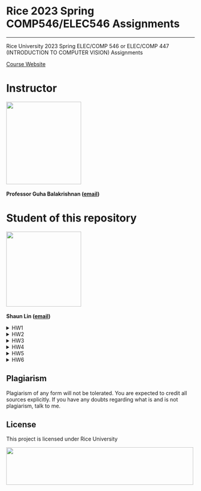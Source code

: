# Rice 2023 Spring COMP546/ELEC546 Assignments
-------------------------------------------------------------------------------------------
Rice University 2023 Spring ELEC/COMP 546 or ELEC/COMP 447 (INTRODUCTION TO COMPUTER VISION) Assignments

[Course Website](https://computervision.rice.edu/)

# Instructor

<img src="https://bpb-us-e1.wpmucdn.com/blogs.rice.edu/dist/a/12547/files/2023/01/headshot-273x300.jpg" width="200" height="220" />

**Professor Guha Balakrishnan ([email](guha@rice.edu))**

# Student of this repository
<img src="https://avatars.githubusercontent.com/u/20944449?v=4" width="200" height="200" />

**Shaun Lin ([email](hl116@rice.edu))**

<details><summary>HW1</summary>
<p>

<details><summary>1.0 Basic Image Operations (10 points)</summary>
<p>

In this problem, you will gain some experience working with [NumPy](https://numpy.org/doc/stable/user/index.html#user) and [OpenCV](https://docs.opencv.org/4.x/) to perform basic image manipulations.

### 1.1 Combining Two Images:

a. Read in two large (> 256 x 256) images, A and B into your Colab notebook (see [sample Colab notebook](https://computervision.rice.edu/resources/#:~:text=Basic%20image%20operations) that was shared with the class earlier).

b. Resize A to 256x256 and crop B at the center to 256x256.
    
c. Create a new image C such that the left half of C is the left half of A and the right half of C is the right half of B.
    
d. Using a loop, create a new image D such that every odd numbered row is the corresponding row from A and every even row is the corresponding row from B.

e. Accomplish the same task in part d without using a loop.

### 1.2 Color Spaces

a. Download the peppers image from [this link](https://blogs.mathworks.com/images/loren/173/peppers_BlueHills.png). Return a binary image (only 0s and 1s), with 1s corresponding to only the yellow peppers. Do this by setting a minimum and maximum threshold value on pixel values in the R,G,B channels. Note that you won’t be able to perfectly capture the yellow peppers, but give your best shot!

b. While RGB is the most common color space for images, it is not the only one. For example, one popular color space is HSV (Hue-Saturation-Value). Hue encodes color, value encodes lightness/darkness, and saturation encodes the intensity of the color. For a visual, see Fig. 1 of this [wiki article](https://en.wikipedia.org/wiki/HSL_and_HSV). Convert the image to the HSV color space using OpenCV’s [cvtColor() function](https://www.geeksforgeeks.org/python-opencv-cv2-cvtcolor-method/), and try to perform the same task by setting a threshold in the Hue channel.

c. Add both binary images to your report. Which colorspace was easier to work with for this task, and why?

</p>
</details>

<details><summary>2.0 2D Geometric Transforms (15 points)</summary>
<p>

### 2.1 Write functions to produce transformation matrices
Write separate functions that output the 3 x 3 transformation matrices for the following transforms: **translation**, **rotation**, **similarity** (translation, rotation, and scale), and **affine**. The functions should take as input the following arguments:

1. Translation: horizontal and vertical displacements
2. Rotation: angle
3. Similarity: angle, horizontal/vertical displacements, and scale factor (assume equal scaling for horizontal and vertical dimensions)
4. Affine: 6 parameters

The output of each function will be a 3 x 3 matrix.

### 2.2 Write a function that warps an image with a given transformation matrix
Next, write a function imwarp(I, T) that warps image I with transformation matrix T. The function should produce an output image of the same size as I. See Fig. 1 for an example of a warp induced by a rotation transformation matrix. ```Make the origin of the coordinate system correspond to the CENTER of the image, not the top-left corner. This will result in more intuitive results, such as how the image is rotated around its center in Fig. 1. ```

![Fig. 1](https://github.com/PiscesLin/Rice_2023_Spring_ELEC546_Assignments/blob/main/HW1/Input%20image/HW1_description_images_2.2.png)

**Hint 1:** Consider the transformation matrix T to describe the mapping from each pixel in the output image back to the original image. By defining T in this way, you can account for each output pixel in the warp, resulting in no ‘holes’ in the output image (see Lec. 03 slides).

**Hint 2:** What happens when the transformation matrix maps an output pixel to a non-integer location in the input image? You will need to perform bilinear interpolation to handle this correctly (see Lec. 03 slides).

**Hint 3:** You may find NumPy’s [meshgrid function](https://numpy.org/doc/stable/reference/generated/numpy.meshgrid.html) useful to generate all pixel coordinates at once, without a loop.

### 2.3 Demonstrate your warping code on two color images of your choice
For each of the two images, show 2-3 transformations of each type (translation, rotation, similarity, affine) in your report.

</p>
</details>

<details><summary>3.0 Cameras (15 points)</summary>
<p>

### 3.1 Camera Matrix Computation
a. Calculate the camera intrinsic matrix **K**, extrinsic matrix **E**, and full rank 4 ⨉ 4 projection matrix **P = KE** for the following scenario with a pinhole camera:

- The camera is rotated 90 degrees around the x-axis, and is located at (1, 0, 2)^𝑇.
  
- The focal lengths 𝑓𝑥, 𝑓𝑦 are 100.

- The principal point (𝑐𝑥, 𝑐𝑦)^𝑇 is (25, 25).

b. For the above defined projection, find the world point in inhomogeneous coordinates x𝑤 which corresponds to the projected homogeneous point in image space 𝑥𝐼 =
(25, 50, 1, 0.25)^T

</p>
</details>

<details><summary>4.0 Relighting (10 points) (ELEC/COMP 546 ONLY)</summary>
<p>
In this problem, you will perform a simple version of image relighting, the task of changing the
lighting on a scene. To do this experiment, you will need two light sources (such as ceiling
lights, floor lamps, flashlights etc.) and a couple of scene objects. Set up a static scene similar
to the one shown in Fig. 2 (the light sources do not have to be seen in the frame, but try to have
them illuminating the scene at two different angles), and a camera such that it is stationary
throughout the experiment (cell phone leaning against heavy object or wall is fine). Let us label
the two lamps as LAMP1 and LAMP2. 

![Fig. 2](https://github.com/PiscesLin/Rice_2023_Spring_ELEC546_Assignments/blob/main/HW1/Input%20image/HW1_description_images_4.0.png)

a. Capture the image of the scene by turning on LAMP1 only (image I1). Now capture an image by turning on LAMP2 only (image I2). Finally, capture the image with both LAMP1 and LAMP2 on (image I12). Load and display these images into your Colab notebook.

b. Now, you will create a synthetic photo (I12_synth) depicting the scene when both of the lamps are turned on by simply summing I1 and I2 together: I12_synth = I1 + I2. Also compute an image depicting the difference between the synthetic and real images: D = I12_synth - I12.

c. In your report, show I1, I2, I12, I12_synth, and D side by side. When displaying D, make sure to rescale D’s values to fill the full available dynamic range ([0,1] for float, or [0,255] for uint8). You can do this with the following operation: 

**(D - min(D))/(max(D) - min(D)).**

d. How good is your synthetic image compared to the real one? Where do they differ the most?

</p>
</details>

</p>
</details>

<details><summary>HW2</summary>
<p>

<details><summary>1.0 Hybrid Images (10 points)</summary>
<p>
Recall the hybrid image of Albert Einstein and Marilyn Monroe introduced in [1] and reproduced below in Fig. 1. Due to the way your brain processes spatial frequencies, you will see the identity of the image change if you squint or move farther/closer to the image. In this problem, you will create your own hybrid image.

![Fig. 1](https://github.com/PiscesLin/Rice_2023_Spring_ELEC546_Assignments/blob/main/HW2/Input%20image/HW2_description_images_1.0.png)

### Gussian kernel

Implement function **gaussian2D(sigma, kernel_size)** that retutns a 2D gaussian blur kernel, with input argument **sigme** specifying a tuple of x,y scales (standar deviations), and **kernel_size** specifying a tuple of x,y dimensions of the kernel. The kernel should be large enough to include 3 standard deviations per dimension.

### Created Hybrid Images

Choose two images(A and B) of your choice that you will blend with one another and convert them to grayscale (you can use [opencv.cvtColor](https://www.geeksforgeeks.org/python-opencv-cv2-cvtcolor-method/)). These images can be of faces, or any other objects. Try to make the objects in the two images occupy roughly the same region in the image (if they don't you can use the **imwarp** function you wrote in Homework 1 to manually align them!)

Construct a hybrid image **C** from **A** (to be seen close-up) and **B** (to be seen far away) as follows: **C = blur(B) + (A-blur(A))**, where **blur** is a function that lowpass filters the image (use the Gaussian kernel you coded in 1.1 for this). Try different values of **sigma** for the Gaussian kernel. How does the amount of blurring affect your perception of the results? In your report, please show your input images labeled clearly as **A** and **B**, and attach the result **C** for a value of **sigma** which you feel demonstrates the illusion the best, at both the original size and a downsampled size. As a sanity check, you should be able to see the identity change when looking at the original and downsampled versions.

### Fourier Spectra

For the **sigma** value you chose in 1.2, show images of the Fourier spectra magnitudes of images **A**, **B**, **blur(B)**, **A-blur(A)**, and **C**. You can get the magnitude of the Fourier spectrum coefficients of an image ‘x’ by running:

```X = numpy.abs(numpy.fftshift(numpy.fft2(x)))```

By default, **numpy.fft2** will place the zero frequency (DC component) of the spectrum at the top left of the image, and so **numpy.fftshift** is used here to place the zero frequency at the center of the image. When displaying the Fourier spectrum with **matplotlib.pyplot.imshow**, the image will likely look black. This is because the DC component typically has a much higher magnitude than all other frequencies, such that after rescaling all values to lie in [0,1], most of the image is close to 0. To overcome this, display the logarithm of the values instead.

</p>
</details>

<details><summary>2.0  Laplacian Blending (15 points)</summary>
<p>

The Laplacian pyramid is a useful tool for many computer vision and image processing applications. One such application is blending sections of different images together, as shown in Fig. 2. In this problem, you will write code that constructs a Laplacian pyramid, and use it to blend two images of your choice together.

![Fig. 2](https://github.com/PiscesLin/Rice_2023_Spring_ELEC546_Assignments/blob/main/HW2/Input%20image/HW2_description_images_2.0.png)

### Gaussian Pyramid

Write a function **gausspyr(I, n_levels, sigma)** that returns a Gaussian pyramid for image **I** with number of levels **n_levels** and Gaussian kernel scale **sigma**. The function should return a list of images, with element **i** corresponding to level **i** of the pyramid. Note that level **0** should correspond to the original image I, and level **n_levels - 1** should correspond to the coarsest (lowest frequency) image.

### Image Blending

Choose two images A and B depicting different objects and resize them to the same shape. You may want to use your **imwarp** function from Homework 1 to align the scales/orientations of the objects appropriately (as was done in the example in Fig. 2) so that the resulting blend will be most convincing. Create a binary mask image **mask** which will have 1s in its left half, and 0s in its right half (called a ‘step’ function). Perform blending with the following operations:

1. Build Laplacian pyramids for **A** and **B**.
2. Build a Gaussian pyramid for **mask**.
3. Build a blended Laplacian pyramid for output image **C** using pyramids of **A**, **B**, and **mask**, where each level 𝑙𝐶 is defined by the equation 𝑙𝐶 = 𝑙𝐴 ∗ 𝑚 + 𝑙𝐵 ∗ (1 − 𝑚).

4. Invert the combined Laplacian pyramid back into an output image **C**.

Show the following in your report: 
(1) Images from all levels of the Laplacian pyramids for **A** and **B**.
(2) Images from all levels of the Gaussian pyramid for **mask**.
(3) Your final blended image **C**.

### (ELEC/COMP 546 Only) Blending two images with a mask other than a step

Laplacian blending is not restricted to only combining halves of two images using a step mask. You can set the mask to any arbitrary function and merge images, as shown in [this example](https://surfertas.github.io/static/img/posts/handeye.png). Demonstrate a Laplacian blend of two new images using a mask other than step.

</p>
</details>

<details><summary>3.0 Pulse Estimation from Video (5 points)</summary>
<p>

You are convinced that your friend Alice is a robot. You don’t have much evidence to prove this because she is quite a convincing human during conversations, except for the fact that she does get very angry if water touches her. One day, you hit upon a plan to figure out this mystery once and for all. You know that a human has a heart which pumps blood, and a robot does not. Furthermore, you read a paper [2] showing that one can estimate heart rate from a video of a human face using very simple computer vision techniques. So the next day, you convince Alice to take this video of herself, [linked here](https://drive.google.com/file/d/1xKNv_HKHl-8ErbglEZY2wLYfVVfvTPSK/view?usp=share_link). You will now need to implement a simple pulse estimation algorithm and run it on the video. Follow these steps:

### 3.1 Read video into notebook and define regions of interest

Upload the video into your Colab environment. Note that it may take several minutes for the upload to complete due to the size of the file. You can then read the video frames into a numpy array using the **read_video_into_numpy** function provided [here](https://colab.research.google.com/drive/1eBfpjdWAtXF3-3R3VM4dleBfuuqZUHvq?usp=sharing).

Using the first video frame, manually define rectangles (row and column boundaries) that capture 1) one of the cheeks and 2) the forehead.


### 3.2 Compute signals

Now compute the average Green value of pixels for all frames for each facial region (cheek, forehead). This gives a 1D signal in time called the Photoplethysmogram (PPG) for each region.

### 3.3 Bandpass filter

It is often useful to filter a signal to a particular band of frequencies of interest (‘pass band’) if we know that other frequencies don’t matter. In this application, we know that a normal resting heart rate for an adult ranges between 60-100 beats per minute (1-1.7 Hz). Apply the **bandpass_filter** function to your signals provided [here](https://colab.research.google.com/drive/1eBfpjdWAtXF3-3R3VM4dleBfuuqZUHvq?usp=sharing). You can set low_cutoff = 0.8, high_cutoff = 3, fs = 30, order = 1. Plot the filtered signals.

### 3.4 Plot Fourier spectra

Plot the Fourier magnitudes of these two signals using the [DFT](https://numpy.org/doc/stable/reference/generated/numpy.fft.fft.html#numpy.fft.fft), where the x-axis is frequency (in Hertz) and y-axis is amplitude. DFT coefficients are ordered in terms of integer indices, so you will have to convert the indices into Hertz. For each index n = [- N/2, N/2], the corresponding frequency is Fs * n / N, where N is the length of your signal and Fs is the sampling rate of the signal (30 Hz in this case). You can use [numpy.fftfreq](https://numpy.org/doc/stable/reference/generated/numpy.fft.fftfreq.html) to do this conversion for you.

### 3.5 Estimate Alice’s average pulse rate

A normal resting heart rate for adults ranges between 60-100 beats per minute. What rate does the highest peak in Alice’s Fourier spectrum correspond to? Which facial region provides the cleanest spectrum (the one which has the clearest single peak and low energy elsewhere)? Is Alice likely a human or not?

### 3.6 (ELEC/COMP 546 Only) Find your own pulse

Take a 15-20 second video of yourself using a smartphone, webcam, or personal camera. Your face should be as still as possible, and don’t change facial expressions. Do a similar analysis above as you did with Alice’s video. Show some frames from your video. Was it easier/harder to estimate heart rate compared to the sample video we provided? What was challenging about it?

### References

[1] Oliva, Aude, Antonio Torralba, and Philippe G. Schyns. "Hybrid images." ACM Transactions on Graphics (TOG) 25.3 (2006): 527-532

[2] Poh, Ming-Zher, Daniel J. McDuff, and Rosalind W. Picard. "Non-contact, automated cardiac pulse measurements using video imaging and blind source separation." Optics express 18.10 (2010): 10762-10774.
</p>
</details>

</p>
</details>

<details><summary>HW3</summary>
<p>

<details><summary>1.0 Optical Flow</summary>
<p>

In this problem, you will implement both the Lucas-Kanade and Horn-Schunck algorithms. Your implementations should use a Gaussian pyramid to properly account for large displacements. You can use your pyramid code from Homework 2, or you may simply use Opencv’s [pyrDown](https://theailearner.com/tag/cv2-pyrdown/) function to perform the blur + downsampling. You may also use Opencv’s [Sobel filter](https://docs.opencv.org/4.x/d5/d0f/tutorial_py_gradients.html) to obtain spatial (x,y) gradients of an image.

### 1.1 Lucas-Kanade (5 points)

Implement the Lucas-Kanade algorithm, and demonstrate tracking points on this [video](https://drive.google.com/file/d/1ZtOw3nMYR_vsNJJin6TNHhq-F1RTYvol/view?usp=share_link).

1. Select corners from the first frame using the [Harris corner detector](SelectcornersfromthefirstframeusingtheHarriscornerdetector.Youcanuse). You can use this command: **corners = cv.cornerHarris(gray_img,2,3,0.04).**

2. Track the points through the entire video by applying Lucas-Kanade between each pair of successive frames. This will yield one ‘trajectory’ per point, with length equal to the number of video frames.
3. Create a gif showing the tracked points overlaid as circles on the original frames. You can draw a circle on an image using cv.circle. You can save a gif with this code:

```
import imageio
imageio.mimsave('tracking.gif', im_list, fps = 10)
```

where im_list is a list of your output images. You can open this gif in your web browser to play it as a video and visualize your results. Show a few frames of the gif in your report, and save the gif in your Google Drive, and place the link to it in your report. Make sure to allow view access to the file!

4. Answerthefollowingquestions:
a. Do you notice any inaccuracies in the point tracking? Where and why?
b. How does the tracking change when you change the local window size used in Lucas-Kanade?

### Horn-Schunck (5 points)

Implement the Horn-Schunck algorithm. Display the flow fields for the ‘Army,’ ‘Backyard,’ and ‘Mequon’ test cases from the Middlebury dataset, [located here](https://vision.middlebury.edu/flow/data/comp/zip/eval-color-twoframes.zip). Consider ‘frame10.png’ as the first frame, and ‘frame11.png’ as the second frame for all cases.

Use this code to display each predicted flow field as a colored image:

```
hsv = np.zeros(im.shape, dtype=np.uint8)
hsv[..., 1] = 255
mag, ang = cv.cartToPolar(flow_x, flow_y)
hsv[..., 0] = ang * 180 / np.pi / 2
hsv[..., 2] = cv.normalize(mag, None, 0, 255, cv.NORM_MINMAX)
out = cv.cvtColor(hsv, cv.COLOR_HSV2RGB)
```

### 1.3 ELEC/COMP 546 Only: Improving Horn-Schunck with superpixels (5 points)

Recall superpixels discussed in lecture and described further [in this paper](https://www.iro.umontreal.ca/~mignotte/IFT6150/Articles/SLIC_Superpixels.pdf). How might you use superpixels to improve the performance of Horn-Schunck? Can you incorporate your idea into the smoothness + brightness constancy objection function? Define any notation you wish to use in the equation. You don’t have to implement your idea in code for this question.

</p>
</details>

<details><summary>2.0 Image Compression with PCA</summary>
<p>

In this problem, you will use PCA to compress images, by encoding small patches in low-dimensional subspaces. Download these two images:

[Test Image 1](https://drive.google.com/file/d/1n2BK1Fn2s0hZ8ZO9127JoRAJWabZwalA/view?usp=sharing)

[Test Image 2](https://drive.google.com/file/d/1XiHesOsu23b26BGMz2cdIV6bhELTESHS/view?usp=sharing)

Do the following steps for each image separately.

### 2.1 Use PCA to model patches (5 points)

Randomly sample at least 1,000 16 x 16 patches from the image. Flatten those patches into vectors (should be of size 16 x 16 x 3). Run PCA on these patches to obtain a set of principal components. Please write your own code to perform PCA. You may use **numpy.linalg.eigh**, or **numpy.linalg.svd** to obtain eigenvectors.

Display the first 36 principal components as 16 x 16 images, arranged in a 6 x 6 grid (Note: remember to sort your eigenvalues and eigenvectors by decreasing eigenvalue magnitude!). Also report the % of variance captured by all principal components (not just the first 36) in a plot, with the x-axis being the component number, and y-axis being the % of variance explained by that component.

### 2.2 Compress the image (5 points)

Show image reconstruction results using 1, 3, 10, 50, and 100 principal components. To do this, divide the image into non-overlapping 16 x 16 patches, and reconstruct each patch independently using the principal components. Answer the following questions:

1. Was one image easier to compress than another? If so, why do you think that is the case?

2. What are some similarities and differences between the principal components for the two images, and your interpretation for the reason behind them?

</p>
</details>

</p>
</details>

<details><summary>HW4</summary>
<p>

### Introduction

This assignment will introduce you to PyTorch and neural networks. We have provided a Colab notebook [located here](https://colab.research.google.com/drive/1rMHjwEPyu3eOvdTV8OUpPjFF5VW-zv9N?usp=sharing) with skeleton code to get you started. Colab comes with a free GPU. To activate the GPU during your session, click Runtime on the top toolbar, followed by Change runtime type, and select GPU under hardware accelerator. You will find the GPU useful for quickly training your neural network in Problem 2. 

<details><summary>1.0 PyTorch (10 points)</summary>
<p>

In this problem, you will perform some basic operations in PyTorch, including creating tensors, moving arrays between PyTorch and Numpy, and using autograd. **Before starting, please read the following pages**:

1.  [Tensor basics](https://pytorch.org/tutorials/beginner/basics/tensorqs_tutorial.html)
2.	[Autograd basics](https://pytorch.org/tutorials/beginner/blitz/autograd_tutorial.html), these two sections:
      
      a. Differentiation in Autograd
      
      b. Vector Calculus using autograd
      
### 1.1 Basics of Autograd (5 points)

a.  In the provided notebook, fill in the function **sin_taylor()** with code to approximate the value of the **sine** function using the Taylor approximation ([defined here](https://en.wikipedia.org/wiki/Taylor_series#:~:text=The%20sine%20function%20(blue)%20is,higher%20degree%20provide%20worse%20approximations.)). You can use **numpy.math.factorial()** to help you.

b.  Create a tensor **x** with value 𝜋/4 . Create a new tensor **y = sin_taylor(x)**. Use **y.backward()** to evaluate the gradient of **y** at **x**. Is this value a close approximation to the exact derivative of **sine** at **x**?

c.  Now, create a NumPy array **x_npy** of 100 random numbers drawn uniformly from [−𝜋, 𝜋] (use [np.random.uniform](https://numpy.org/doc/stable/reference/random/generated/numpy.random.uniform.html)). Create a tensor **x** from that array and place the tensor onto the GPU. Again, evaluate **y = sin_taylor(x)**. This time, **y** is a vector. If you run **y.backward()**, it will throw an error because **autograd** is meant to evaluate the derivative of a scalar output with respect to input vectors (see tutorial pages above). Instead, run either one of these two lines (they do the same thing):

    y.sum().backward()

    y.backward(gradient=torch.ones(100))

What is happening here? We are creating a ‘dummy’ scalar output (let’s call it **z**), which contains the sum of values in **y**, and acts as the final scalar output of our computation graph. Due to the chain rule of differentiation, **dz/dx** will yield the same value as **dy/dx**.

d.  Get the gradient tensor **dz/dx** and convert that tensor to a Numpy array. Plot **dz/dx** vs. **x_npy**, overlaid on a cosine curve. Confirm that the points fall on the curve and put this plot in your report.

### 1.2 Image Denoising (5 points)

In this problem, you will denoise [this noisy parrot image](https://drive.google.com/file/d/1hkRGTdN6heiCRkZQiX08sJmYOomBBRTw/view?usp=share_link), which we denote **I**. To do so, you will create a denoising loss function, and use **autograd** to optimize the pixels of a new image **J**, which will be a denoised version of **I**.

![noisy_parrot](https://github.com/PiscesLin/Rice_2023_Spring_ELEC546_Assignments/blob/main/HW4/Input%20image/parrot_noisy.png)
    
a.  In your Colab notebook, implement **denoising_loss()** to compute the following loss function:
    ![1.2 equation](https://github.com/PiscesLin/Rice_2023_Spring_ELEC546_Assignments/blob/main/HW4/Input%20image/1_2_equation.png)
    
The first component is a data term making sure that the predicted image **J** is not
too far from the original image I. The second term is a regularizer which will
reward **J** if it is smoother, quantified using **J**’s spatial derivatives. We have
provided you a function **get_spatial_gradients()** to compute the gradients.

b.  Implement gradient descent to optimize the pixels of J using your loss function and **autograd**. Initialize **J** to be a copy of **I**. Try different values for the learning rate and 𝛼 and find a combination that does a good job. Put the smoothed image **J**, along with the learning rate and 𝛼 you used in your report.

c.  **ELEC/COMP 546 Only**: Change the loss function to use L2 norms instead of L1. Does it work better or worse? Why?

</p>
</details>

<details><summary>2.0 Training an image classifier (10 points)</summary>
<p>

In this problem, you will create and train your first neural network image classifier!
Before starting this question, please read the following pages about training neural networks in PyTorch:

1.	[Data loading](https://pytorch.org/tutorials/beginner/basics/data_tutorial.html)
2.	[Models](https://pytorch.org/tutorials/beginner/basics/buildmodel_tutorial.html)
3.	[Training loop](https://pytorch.org/tutorials/beginner/basics/optimization_tutorial.html)

We will be using the [CIFAR10 dataset](https://www.cs.toronto.edu/~kriz/cifar.html), consisting of 60,000 images of 10 common classes. Each image is of size 32 x 32 x 3. Download the full dataset as one .npz file [here](https://drive.google.com/file/d/1sAiIwwdEInDfpKVPsdIu81tiOIZh0F3k/view?usp=share_link), and add it to your Google Drive. This file contains three objects: X: array of images, y: array of labels (specified as integers in [0,9]), and label_names: list of class names. Please complete the following:

a.  Finish implementing the **CIFARDataset** class. See comments in the code for further instructions.
    
b.  Add transforms: **RandomHorizontalFlip**, **RandomAffine** ([-5, 5] degree range, [0.8, 1.2] scale range) and **ColorJitter** ([0.8, 1.2] brightness range, [0.8, 1.2] saturation range). Don’t forget to apply the **ToTensor** transform first, which converts a H x W x 3 image to a 3 x H x W tensor, and normalizes the pixel range to [0,1]. You will find the transform APIs in [this page](https://pytorch.org/vision/0.9/transforms.html).
    
c.  Implement a CNN classifier with the structure in the following table. You will find the APIs for Conv, Linear, ReLU, and MaxPool in [this page](https://pytorch.org/docs/stable/nn.html). The spatial dimensions of an image should NOT change after a Conv operation (only after Maxpooling).
    
![2.0.c Table](https://github.com/PiscesLin/Rice_2023_Spring_ELEC546_Assignments/blob/main/HW4/Input%20image/2_0_c_table.png)
    
d.  Implement the training loop.

e.  Train your classifier for 15 epochs. The GPU, if accessible, will result in faster training. Make sure to save a model checkpoint at the end of each epoch, as you will use them in part f. Use the following training settings: batch size = 64, optimizer = Adam, learning rate = 1e-4.

f.  Compute validation loss per epoch and plot it. Which model will you choose and why?

g.  Run the best model on your test set and report:
    
    i.   Overall accuracy (# of examples correctly classified / # of examples)
    
    ii.   Accuracy per class
    
    iii.  Confusion matrix: A 10 x 10 table, where the cell at row i and column j reports the fraction of times an example of class i was labeled by your model as class j. Please label the rows/columns by the object class name, not indices.
    
    iv.  For the class on which your model has the worst accuracy (part ii), what is the other class it is most confused with? Show 5-10 test images that your model confused between these classes and comment on what factors may have caused the poor performance.
    
h.  ELEC/COMP 546 Only: Change the last two Conv blocks in the architecture to Residual blocks and report overall accuracy of the best model. Recall that a residual block has the form:

![2.0.h Residual block](https://github.com/PiscesLin/Rice_2023_Spring_ELEC546_Assignments/blob/main/HW4/Input%20image/2_0_h_Residual_block.png)

</p>
</details>

</p>
</details>

<details><summary>HW5</summary>
<p>

<details><summary>Problem 1: Semantic Segmentation (7 points)</summary>
<p>

In this problem, you will train a simple semantic segmentation network. Recall that in semantic segmentation, the algorithm must assign each pixel of an input image to one of K object classes. We have provided you with a [Colab notebook](https://colab.research.google.com/drive/1uZB_m8otFmYRAEZZVvsHiQzF8xo72xmm?usp=sharing) with skeleton code to get you started.

We will use a portion of the [CityScapes dataset](https://www.cityscapes-dataset.com/) for this problem, consisting of 2975 training images and 500 validation images. The second cell in the notebook will automatically download the dataset into your local Colab environment.

Each image also comes with annotations for 34 object classes in the form of a segmentation image (with suffix ‘labelIds.png’). The segmentation image contains integer ids in [0, 33] indicating the class of each pixel. [This page](https://github.com/mcordts/cityscapesScripts/blob/master/cityscapesscripts/helpers/labels.py) provides the mappings from id to label name.

a.  Fill in the **init** and **forward** functions for the **Segmenter** class, which will implement your segmentation network. The network will be a convolutional encoder-decoder. The encoder will consist of the first several ‘blocks’ of layers extracted from the [VGG16 network](https://neurohive.io/wp-content/uploads/2018/11/vgg16-1-e1542731207177.png) pretrained on ImageNet (the provided Colab notebook extracts these layers for you). You must implement the decoder with this form:

![1.a Table](https://github.com/PiscesLin/Rice_2023_Spring_ELEC546_Assignments/blob/main/HW5/Input%20image/1_a_table.png)

Use PyTorch’s [Upsample function](https://pytorch.org/docs/stable/generated/torch.nn.Upsample.html). Remember that the size of the image should not change after each Conv operation (add appropriate padding).

b.  Train your model for 7 epochs using the nn.CrossEntropy loss function. Using the GPU, this should take about 30 minutes.

c.  Using the final model, report the [intersection-over-union](https://b2633864.smushcdn.com/2633864/wp-content/uploads/2016/09/iou_equation.png?lossy=1&strip=1&webp=1) (IoU) per class on the validation set in a table. For more on IoU, see [this page](https://www.jeremyjordan.me/evaluating-image-segmentation-models/). Which class has the best IoU, and which has the worst? Comment on why you think certain classes have better accuracies than others, and what factors may cause those differences.

d.  For each of the following validation images, show three images side-by-side: the image, the ground truth segmentation, and your predicted segmentation. The segmentation images should be in color, with each class represented by a different color.
    
    i.    frankfurt_000000_015389_gtFine_color.png
    
    ii.   frankfurt_000001_057954_gtFine_color.png
    
    iii.  lindau_000037_000019_gtFine_color.png
    
    iv.  munster_000173_000019_gtFine_color.png

e.  Look at the lines of code for resizing the images and masks to 256 x 256. We use bilinear interpolation when resizing the image, but nearest neighbor interpolation when resizing the mask. Why do we not use bilinear interpolation for the mask?

f.  Look at the **__getitem__** function for the CityScapesDataset class and notice that we apply a horizontal flip augmentation to the image and mask using a random number generator. Why do we apply the flip in this way instead of simply adding **T.RandomHorizontalFlip** to the sequence of transforms in **im_transform** and **mask_transform** (similar to what you did in Homework 4)


</p>
</details>

</p>
</details>

<details><summary>HW6</summary>
<p>

<details><summary>Problem 1: StyleGAN (7 points)</summary>
<p>

In this problem, you will use [StyleGAN2](https://arxiv.org/abs/1912.04958) for controlled image generation. Make sure to run the first 3 code cells of the provided Colab notebook. The first cell installs StyleGAN2 and its dependencies. The second cell loads a pre-trained StyleGAN2 model for faces. The third cell provides you with some useful utility functions. Some preliminary code on how to generate synthetic faces using the utility functions is also provided in cell 4.

StyleGAN2’s generator converts a vector 𝑧 ∈ 𝑅^512 drawn from the standard Normal distribution into a ‘style’ vector 𝑤 ∈ 𝑅^512 . The generator then processes the style vector to produce an image 𝐼 ∈ 𝑅^1024×1024×3. In this problem, you will find a direction in the style space corresponding to perceived gender and use that direction to alter the perceived gender of synthetic faces.

a. Interpolating between images: Choose two random noise vectors z0, and z1, such that the two generated faces have different perceived genders based on the face_is_female function1. This function uses a pre-trained face gender classifier to make its prediction.

    i. Interpolate between the latent vectors z0, and z1 with 5 intermediate points. Show a strip of 7 faces along with the classifier predictions in your report.

    ii. Interpolate between the style vectors w0, and w1 with 5 intermediate points. Show a strip of 7 faces along with the classifier predictions in your report.
    
    iii. Question: What differences do you notice when interpolating in latent space versus style space? Do the intermediate faces look realistic?
    
b. Image manipulation with latent space traversals

    i. Sample 1000 random z vectors, convert them to style vectors w, and get their corresponding perceived genders using the trained classifier. This may take a few minutes.
    
    ii. Train a linear classifier (use scikit-learn’s linear SVM) that predicts gender from the style vector. The model’s coefficients (attribute coef_) specify the normal vector to the hyperplane used to separate the perceived genders in style space. Remember to convert your cuda tensors to numpy arrays before sending to scikit-learn’s functions.
    
    iii. Sample 2 random w vectors. For each w vector, display a strip of 5 images. The center image will be the image generated by w. The two images to the left will correspond to moving toward the “more male” direction, and the two to the right will correspond to “more female”. To generate the latter 4 images, move along the SVM hyperplane’s normal vector in both directions using some appropriate step size.
    
    iv. Question: Do you notice any facial attributes that seem to commonly change when moving between males and females? Why do you think that occurs?

</p>
</details>

<details><summary>Problem 2: Using CLIP for Zero-Shot Classification (5 points)</summary>
<p>

In this problem, you will use Contrastive Language-Image Pre-Training (CLIP) to perform zero-shot classification of images. You can read more about CLIP in [this blog post](https://openai.com/research/clip), and check out [the example](https://github.com/openai/CLIP) in the official GitHub repository. We will reuse the CIFAR dataset introduced in Assignment 4. Download that dataset as one .npz file [here](https://drive.google.com/file/d/1sAiIwwdEInDfpKVPsdIu81tiOIZh0F3k/view?usp=share_link) and place it in your Google Drive folder.

a. Perform classification of each test image (last 10,000 images of the dataset) using CLIP. To do so, create 10 different captions (e.g., “An image of a [class]”) corresponding to each of the 10 object classes. Then, for each image, store the label that provides the highest probability score. Report overall accuracy.

b. ELEC/COMP 546 ONLY (3 points). Engineer the caption prompts to try to obtain better accuracy. To do so, give a set of possible captions per class instead of just one. For example, “A bad photo of a [class]” or “A drawing of a [class]”. Report your accuracy.

</p>
</details>

</p>
</details>

## Plagiarism

Plagiarism of any form will not be tolerated. You are expected to credit all sources explicitly. If you have any doubts regarding what is and is not plagiarism, talk to me.

## License
This project is licensed under Rice University

<img src="https://brand.rice.edu/sites/g/files/bxs2591/files/2019-08/190308_Rice_Mechanical_Brand_Standards_Logos-9.png" width="500" height="100" />
